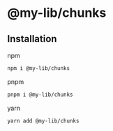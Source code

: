 # @my-lib/chunks

## Installation

npm

```bash
npm i @my-lib/chunks
```

pnpm

```bash
pnpm i @my-lib/chunks
```

yarn

```bash
yarn add @my-lib/chunks
```
